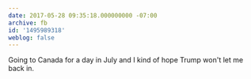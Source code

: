 ```yaml
---
date: 2017-05-28 09:35:18.000000000 -07:00
archive: fb
id: '1495989318'
weblog: false
---
```


Going to Canada for a day in July and I kind of hope Trump won't let me back in.
